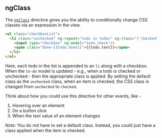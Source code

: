 ## ngClass

The [`ngClass`](https://docs.angularjs.org/api/ng/directive/ngClass) directive gives you the ability to conditionally change CSS classes via an expression in the view. 

```html
<ul class="checkboxList">
  <li class="unchecked" ng-repeat="todo in todos" ng-class="{'checked': todo.check}">
    <input type="checkbox" ng-model="todo.check"/>
    <span class="done-{{todo.done}}">{{todo.text}}</span>
  </li>
</ul>
```

Here, each todo in the list is appended to an `li` along with a checkbox. When the `to-do` model is updated - e.g., when a todo is checked or unchecked - then the appropriate class is applied. By setting the default class as the `unchecked` class, when an item is checked, the CSS class is changed from `unchecked` to `checked`.

Think about how you could use this directive for other events, like -

1. Hovering over an element
1. On a button click
1. When the text value of an element changes

*Note*: You do not have to set a default class. Instead, you could just have a class applied when the item is checked.